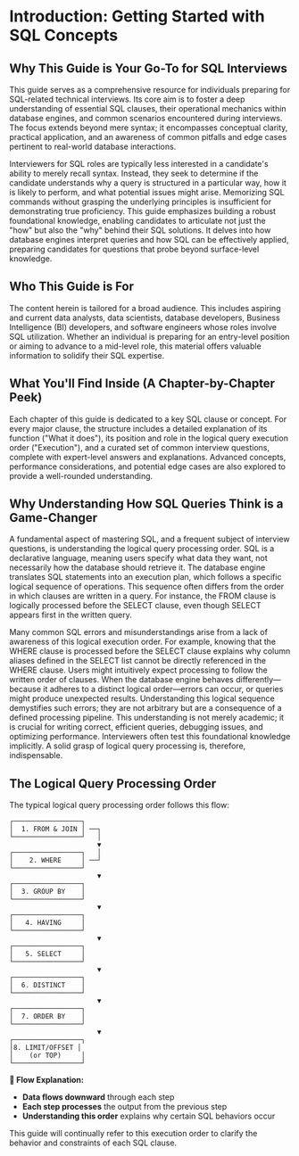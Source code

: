 # Introduction: Getting Started with SQL Concepts

## Why This Guide is Your Go-To for SQL Interviews

This guide serves as a comprehensive resource for individuals preparing for SQL-related technical interviews. Its core aim is to foster a deep understanding of essential SQL clauses, their operational mechanics within database engines, and common scenarios encountered during interviews. The focus extends beyond mere syntax; it encompasses conceptual clarity, practical application, and an awareness of common pitfalls and edge cases pertinent to real-world database interactions.

Interviewers for SQL roles are typically less interested in a candidate's ability to merely recall syntax. Instead, they seek to determine if the candidate understands why a query is structured in a particular way, how it is likely to perform, and what potential issues might arise. Memorizing SQL commands without grasping the underlying principles is insufficient for demonstrating true proficiency. This guide emphasizes building a robust foundational knowledge, enabling candidates to articulate not just the "how" but also the "why" behind their SQL solutions. It delves into how database engines interpret queries and how SQL can be effectively applied, preparing candidates for questions that probe beyond surface-level knowledge.

## Who This Guide is For

The content herein is tailored for a broad audience. This includes aspiring and current data analysts, data scientists, database developers, Business Intelligence (BI) developers, and software engineers whose roles involve SQL utilization. Whether an individual is preparing for an entry-level position or aiming to advance to a mid-level role, this material offers valuable information to solidify their SQL expertise.

## What You'll Find Inside (A Chapter-by-Chapter Peek)

Each chapter of this guide is dedicated to a key SQL clause or concept. For every major clause, the structure includes a detailed explanation of its function ("What it does"), its position and role in the logical query execution order ("Execution"), and a curated set of common interview questions, complete with expert-level answers and explanations. Advanced concepts, performance considerations, and potential edge cases are also explored to provide a well-rounded understanding.

## Why Understanding How SQL Queries Think is a Game-Changer

A fundamental aspect of mastering SQL, and a frequent subject of interview questions, is understanding the logical query processing order. SQL is a declarative language, meaning users specify what data they want, not necessarily how the database should retrieve it. The database engine translates SQL statements into an execution plan, which follows a specific logical sequence of operations. This sequence often differs from the order in which clauses are written in a query. For instance, the FROM clause is logically processed before the SELECT clause, even though SELECT appears first in the written query.

Many common SQL errors and misunderstandings arise from a lack of awareness of this logical execution order. For example, knowing that the WHERE clause is processed before the SELECT clause explains why column aliases defined in the SELECT list cannot be directly referenced in the WHERE clause. Users might intuitively expect processing to follow the written order of clauses. When the database engine behaves differently—because it adheres to a distinct logical order—errors can occur, or queries might produce unexpected results. Understanding this logical sequence demystifies such errors; they are not arbitrary but are a consequence of a defined processing pipeline. This understanding is not merely academic; it is crucial for writing correct, efficient queries, debugging issues, and optimizing performance. Interviewers often test this foundational knowledge implicitly. A solid grasp of logical query processing is, therefore, indispensable.

## The Logical Query Processing Order

The typical logical query processing order follows this flow:

```
┌─────────────────┐
│  1. FROM & JOIN │ ──┐
└─────────────────┘   │
                      ▼
┌─────────────────┐   │
│    2. WHERE     │ ──┘
└─────────────────┘   
                      ▼
┌─────────────────┐
│  3. GROUP BY    │
└─────────────────┘
                      ▼
┌─────────────────┐
│   4. HAVING     │
└─────────────────┘
                      ▼
┌─────────────────┐
│   5. SELECT     │
└─────────────────┘
                      ▼
┌─────────────────┐
│  6. DISTINCT    │
└─────────────────┘
                      ▼
┌─────────────────┐
│  7. ORDER BY    │
└─────────────────┘
                      ▼
┌─────────────────┐
│8. LIMIT/OFFSET │
│    (or TOP)     │
└─────────────────┘
```

**🔄 Flow Explanation:**
- **Data flows downward** through each step
- **Each step processes** the output from the previous step
- **Understanding this order** explains why certain SQL behaviors occur

This guide will continually refer to this execution order to clarify the behavior and constraints of each SQL clause.